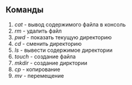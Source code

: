 ## Команды
1) _cat_ - вывод содержимого файла в консоль
2) _rm_ - удалить файл
3) _pwd_ - показать текущую директорию
4) _cd_ -  сменить директорию
5) _ls_ -  вывести содержимое директории
6) _touch_ - создание файла
7) _mkdir_ - создание дирктории
8) _cp_ - копирование
9) _mv_ - перемещение

